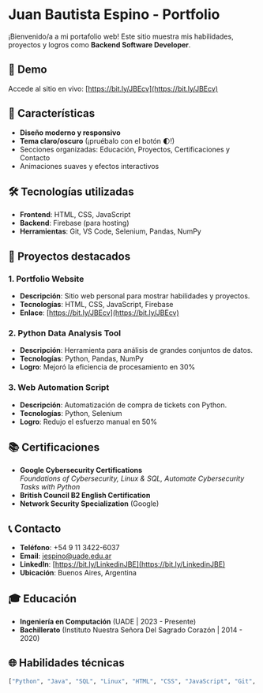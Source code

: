 # Juan Bautista Espino - Portfolio

¡Bienvenido/a a mi portafolio web! Este sitio muestra mis habilidades, proyectos y logros como **Backend Software Developer**. 

## 🚀 Demo
Accede al sitio en vivo: [https://bit.ly/JBEcv](https://bit.ly/JBEcv)

## 🌟 Características
- **Diseño moderno y responsivo**
- **Tema claro/oscuro** (¡pruébalo con el botón 🌓!)
- Secciones organizadas: Educación, Proyectos, Certificaciones y Contacto
- Animaciones suaves y efectos interactivos

## 🛠️ Tecnologías utilizadas
- **Frontend**: HTML, CSS, JavaScript
- **Backend**: Firebase (para hosting)
- **Herramientas**: Git, VS Code, Selenium, Pandas, NumPy

## 📌 Proyectos destacados

### 1. Portfolio Website
- **Descripción**: Sitio web personal para mostrar habilidades y proyectos.
- **Tecnologías**: HTML, CSS, JavaScript, Firebase
- **Enlace**: [https://bit.ly/JBEcv](https://bit.ly/JBEcv)

### 2. Python Data Analysis Tool
- **Descripción**: Herramienta para análisis de grandes conjuntos de datos.
- **Tecnologías**: Python, Pandas, NumPy
- **Logro**: Mejoró la eficiencia de procesamiento en 30%

### 3. Web Automation Script
- **Descripción**: Automatización de compra de tickets con Python.
- **Tecnologías**: Python, Selenium
- **Logro**: Redujo el esfuerzo manual en 50%

## 📚 Certificaciones
- **Google Cybersecurity Certifications**  
  _Foundations of Cybersecurity, Linux & SQL, Automate Cybersecurity Tasks with Python_
- **British Council B2 English Certification**
- **Network Security Specialization** (Google)

## 📞 Contacto
- **Teléfono**: +54 9 11 3422-6037
- **Email**: [jespino@uade.edu.ar](mailto:jespino@uade.edu.ar)
- **LinkedIn**: [https://bit.ly/LinkedinJBE](https://bit.ly/LinkedinJBE)
- **Ubicación**: Buenos Aires, Argentina

## 🎓 Educación
- **Ingeniería en Computación** (UADE | 2023 - Presente)
- **Bachillerato** (Instituto Nuestra Señora Del Sagrado Corazón | 2014 - 2020)

## 🌐 Habilidades técnicas
```python
["Python", "Java", "SQL", "Linux", "HTML", "CSS", "JavaScript", "Git", "MySQL"]
